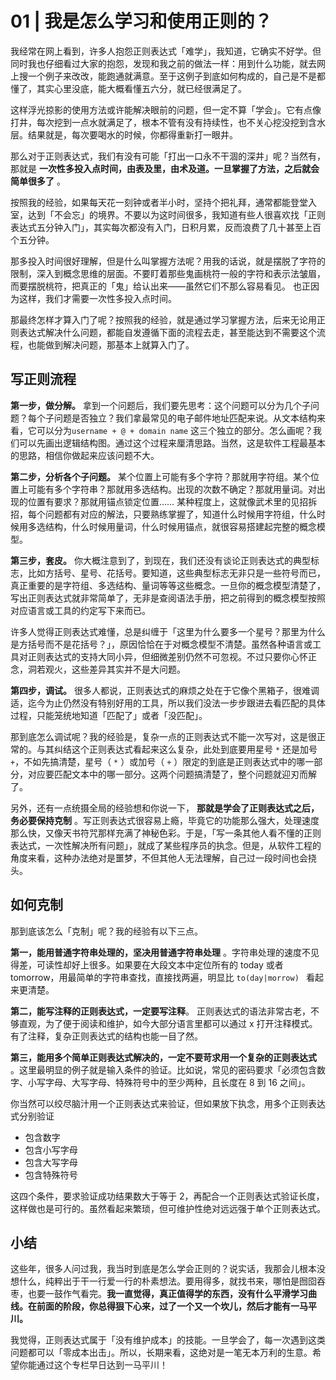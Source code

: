# 01 | 我是怎么学习和使用正则的？

我经常在⽹上看到，许多⼈抱怨正则表达式「难学」，我知道，它确实不好学。但同时我也仔细看过⼤家的抱怨，发现和我之前的做法⼀样：⽤到什么功能，就去⽹上搜⼀个例⼦来改改，能跑通就满意。⾄于这例⼦到底如何构成的，⾃⼰是不是都懂了，其实⼼⾥没底，能⼤概看懂五六分，就已经很满⾜了。

这样浮光掠影的使⽤⽅法或许能解决眼前的问题，但⼀定不算「学会」。它有点像打井，每次挖到⼀点⽔就满⾜了，根本不管有没有持续性，也不关⼼挖没挖到含⽔层。结果就是，每次要喝⽔的时候，你都得重新打⼀眼井。

那么对于正则表达式，我们有没有可能「打出⼀⼝永不⼲涸的深井」呢？当然有，那就是 **⼀次性多投⼊点时间，由表及里，由术及道。一旦掌握了方法，之后就会简单很多了** 。

按照我的经验，如果每天花一刻钟或者半小时，坚持个把礼拜，通常都能登堂入室，达到「不会忘」的境界。不要以为这时间很多，我知道有些人很喜欢找「正则表达式五分钟入门」，其实每次都没有入门，日积月累，反而浪费了几十甚至上百个五分钟。

那多投⼊时间很好理解，但是什么叫掌握⽅法呢？⽤我的话说，就是摆脱了字符的限制，深⼊到概念思维的层⾯。不要盯着那些⻤画桃符⼀般的字符和表示法皱眉，⽽要摆脱桃符，把真正的「⻤」给认出来——虽然它们不那么容易看⻅。 也正因为这样，我们才需要⼀次性多投⼊点时间。

那最终怎样才算入门了呢？按照我的经验，就是通过学习掌握方法，后来无论用正则表达式解决什么问题，都能自发遵循下⾯的流程去走，甚至能达到不需要这个流程，也能做到解决问题，那基本上就算入门了。

## 写正则流程

**第⼀步，做分解。** 拿到一个问题后，我们要先思考：这个问题可以分为⼏个⼦问题？每个⼦问题是否独⽴？我们拿最常⻅的电⼦邮件地址匹配来说。从文本结构来看，它可以分为`username + @ + domain name` 这三个独⽴的部分。怎么画呢？我们可以先画出逻辑结构图。通过这个过程来厘清思路。当然，这是软件⼯程最基本的思路，相信你做起来应该问题不大。

**第⼆步，分析各个子问题。** 某个位置上可能有多个字符？那就⽤字符组。某个位置上可能有多个字符串？那就⽤多选结构。出现的次数不确定？那就用量词。对出现的位置有要求？那就⽤锚点锁定位置…… 某种程度上，这就像武术⾥的⻅招拆招，每个问题都有对应的解法，只要熟练掌握了，知道什么时候用字符组，什么时候用多选结构，什么时候用量词，什么时候用锚点，就很容易搭建起完整的概念模型。

 **第三步，套⽪。**  你大概注意到了，到现在，我们还没有谈论正则表达式的典型标志，比如方括号、星号、花括号。要知道，这些典型标志无非只是一些符号而已，真正重要的是字符组、多选结构、量词等等这些概念。一旦你的概念模型清楚了，写出正则表达式就非常简单了，无非是查阅语法⼿册，把之前得到的概念模型按照对应语⾔或⼯具的约定写下来而已。

许多人觉得正则表达式难懂，总是纠缠于「这里为什么要多一个星号？那里为什么是方括号而不是花括号？」，原因恰恰在于对概念模型不清楚。虽然各种语⾔或⼯具对正则表达式的⽀持⼤同⼩异，但细微差别仍然不可忽视。不过只要你⼼怀正念，洞若观⽕，这些差异其实并不是⼤问题。

**第四步，调试。** 很多人都说，正则表达式的麻烦之处在于它像个黑箱子，很难调适，迄今为⽌仍然没有特别好⽤的⼯具，所以我们没法⼀步步跟进去看匹配的具体过程，只能笼统地知道「匹配了」或者「没匹配」。

那到底怎么调试呢？我的经验是，复杂⼀点的正则表达式不能⼀次写对，这是很正常的。与其纠结这个正则表达式看起来这么复杂，此处到底要用星号 `*`  还是加号  `+`，不如先搞清楚，星号（ `*` ）或加号（ `+` ）限定的到底是正则表达式中的哪一部分，对应要匹配文本中的哪一部分。这两个问题搞清楚了，整个问题就迎刃而解了。

另外，还有⼀点统摄全局的经验想和你说一下， **那就是学会了正则表达式之后，务必要保持克制** 。写正则表达式很容易上瘾，毕竟它的功能那么强⼤，处理速度那么快，⼜像天书符咒那样充满了神秘色彩。于是，「写⼀条其他⼈看不懂的正则表达式，⼀次性解决所有问题」，就成了某些程序员的执念。但是，从软件⼯程的⻆度来看，这种办法绝对是噩梦，不但其他⼈⽆法理解，⾃⼰过⼀段时间也会挠头。

## 如何克制

那到底该怎么「克制」呢？我的经验有以下三点。

**第⼀，能⽤普通字符串处理的，坚决用普通字符串处理** 。字符串处理的速度不⻅得差，可读性却好上很多。如果要在大段文本中定位所有的 today 或者 tomorrow，用最简单的字符串查找，直接找两遍，明显比 `to(day|morrow) ` 看起来更清楚。

**第⼆，能写注释的正则表达式，⼀定要写注释**。 正则表达式的语法非常古老，不够直观，为了便于阅读和维护，如今⼤部分语⾔⾥都可以通过 x 打开注释模式。有了注释，复杂正则表达式的结构也能⼀⽬了然。

**第三，能⽤多个简单正则表达式解决的，⼀定不要苛求⽤⼀个复杂的正则表达式** 。这里最明显的例子就是输⼊条件的验证。比如说，常见的密码要求「必须包含数字、小写字母、大写字母、特殊符号中的至少两种，且长度在 8 到 16 之间」。

你当然可以绞尽脑汁用一个正则表达式来验证，但如果放下执念，⽤多个正则表达式分别验证

- 包含数字
- 包含小写字母
- 包含大写字母
- 包含特殊符号

这四个条件，要求验证成功结果数大于等于 2，再配合一个正则表达式验证长度，这样做也是可行的。虽然看起来繁琐，但可维护性绝对远远强于单个正则表达式。

## 小结

这些年，很多人问过我，我当时到底是怎么学会正则的？说实话，我那会儿根本没想什么，纯粹出于干一行爱一行的朴素想法。要用得多，就找书来，哪怕是囫囵吞枣，也要一鼓作气看完。**我一直觉得，真正值得学的东西，没有什么平滑学习曲线。在前面的阶段，你总得狠下心来，过了一个又一个坎儿，然后才能有一马平川。**

我觉得，正则表达式属于「没有维护成本」的技能。⼀旦学会了，每⼀次遇到这类问题都可以「零成本出击」。所以，⻓期来看，这绝对是一笔⽆本万利的⽣意。希望你能通过这个专栏早日达到一马平川！
